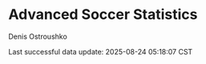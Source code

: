 # Advanced Soccer Statistics
Denis Ostroushko

<!-- gfm -->

Last successful data update: 2025-08-24 05:18:07 CST

